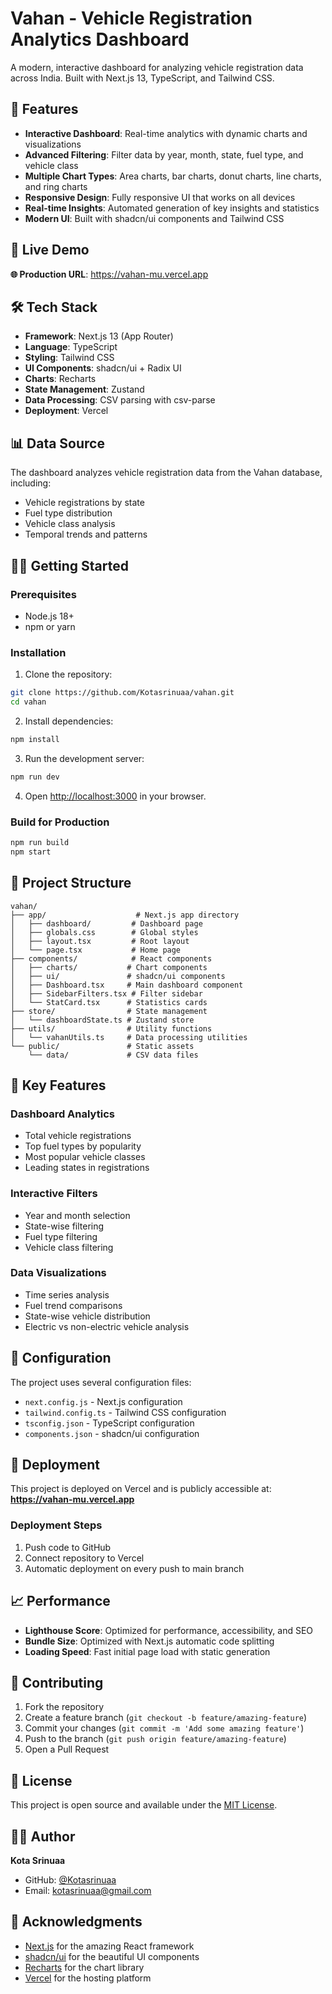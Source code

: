 # Vahan - Vehicle Registration Analytics Dashboard

A modern, interactive dashboard for analyzing vehicle registration data across India. Built with Next.js 13, TypeScript, and Tailwind CSS.

## 🌟 Features

- **Interactive Dashboard**: Real-time analytics with dynamic charts and visualizations
- **Advanced Filtering**: Filter data by year, month, state, fuel type, and vehicle class
- **Multiple Chart Types**: Area charts, bar charts, donut charts, line charts, and ring charts
- **Responsive Design**: Fully responsive UI that works on all devices
- **Real-time Insights**: Automated generation of key insights and statistics
- **Modern UI**: Built with shadcn/ui components and Tailwind CSS

## 🚀 Live Demo

**🌐 Production URL**: https://vahan-mu.vercel.app

## 🛠️ Tech Stack

- **Framework**: Next.js 13 (App Router)
- **Language**: TypeScript
- **Styling**: Tailwind CSS
- **UI Components**: shadcn/ui + Radix UI
- **Charts**: Recharts
- **State Management**: Zustand
- **Data Processing**: CSV parsing with csv-parse
- **Deployment**: Vercel

## 📊 Data Source

The dashboard analyzes vehicle registration data from the Vahan database, including:
- Vehicle registrations by state
- Fuel type distribution
- Vehicle class analysis
- Temporal trends and patterns

## 🏃‍♂️ Getting Started

### Prerequisites

- Node.js 18+ 
- npm or yarn

### Installation

1. Clone the repository:
```bash
git clone https://github.com/Kotasrinuaa/vahan.git
cd vahan
```

2. Install dependencies:
```bash
npm install
```

3. Run the development server:
```bash
npm run dev
```

4. Open [http://localhost:3000](http://localhost:3000) in your browser.

### Build for Production

```bash
npm run build
npm start
```

## 📁 Project Structure

```
vahan/
├── app/                    # Next.js app directory
│   ├── dashboard/         # Dashboard page
│   ├── globals.css        # Global styles
│   ├── layout.tsx         # Root layout
│   └── page.tsx           # Home page
├── components/            # React components
│   ├── charts/           # Chart components
│   ├── ui/               # shadcn/ui components
│   ├── Dashboard.tsx     # Main dashboard component
│   ├── SidebarFilters.tsx # Filter sidebar
│   └── StatCard.tsx      # Statistics cards
├── store/                # State management
│   └── dashboardState.ts # Zustand store
├── utils/                # Utility functions
│   └── vahanUtils.ts     # Data processing utilities
└── public/               # Static assets
    └── data/             # CSV data files
```

## 🎯 Key Features

### Dashboard Analytics
- Total vehicle registrations
- Top fuel types by popularity
- Most popular vehicle classes
- Leading states in registrations

### Interactive Filters
- Year and month selection
- State-wise filtering
- Fuel type filtering
- Vehicle class filtering

### Data Visualizations
- Time series analysis
- Fuel trend comparisons
- State-wise vehicle distribution
- Electric vs non-electric vehicle analysis

## 🔧 Configuration

The project uses several configuration files:
- `next.config.js` - Next.js configuration
- `tailwind.config.ts` - Tailwind CSS configuration
- `tsconfig.json` - TypeScript configuration
- `components.json` - shadcn/ui configuration

## 🚀 Deployment

This project is deployed on Vercel and is publicly accessible at:
**https://vahan-mu.vercel.app**

### Deployment Steps
1. Push code to GitHub
2. Connect repository to Vercel
3. Automatic deployment on every push to main branch

## 📈 Performance

- **Lighthouse Score**: Optimized for performance, accessibility, and SEO
- **Bundle Size**: Optimized with Next.js automatic code splitting
- **Loading Speed**: Fast initial page load with static generation

## 🤝 Contributing

1. Fork the repository
2. Create a feature branch (`git checkout -b feature/amazing-feature`)
3. Commit your changes (`git commit -m 'Add some amazing feature'`)
4. Push to the branch (`git push origin feature/amazing-feature`)
5. Open a Pull Request

## 📄 License

This project is open source and available under the [MIT License](LICENSE).

## 👨‍💻 Author

**Kota Srinuaa**
- GitHub: [@Kotasrinuaa](https://github.com/Kotasrinuaa)
- Email: kotasrinuaa@gmail.com

## 🙏 Acknowledgments

- [Next.js](https://nextjs.org/) for the amazing React framework
- [shadcn/ui](https://ui.shadcn.com/) for the beautiful UI components
- [Recharts](https://recharts.org/) for the chart library
- [Vercel](https://vercel.com/) for the hosting platform 